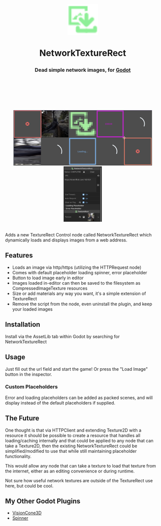 <div align="center">
	<br/><br/><img width="100"
	src="addons/tattomoosa.network_texture_rect/icons/NetworkTextureRect.svg"/><br/><h1> NetworkTextureRect <br/><sub><sub><sub>
	Dead simple network images,
	for <a href="https://godotengine.org/">
	Godot</a>
	</sub></sub></sub><br/><br/><br/></h1><br/><br/>
	<img src="./promo/loading_state_previews.png" height="180">
	<img src="./promo/editor_inspector.png" height="180">
	<!-- <img src="./readme_images/editor_view.png" height="140"> -->
	<br/>
	<br/>
</div>

Adds a new TextureRect Control node called NetworkTextureRect which dynamically loads
and displays images from a web address.

## Features

* Loads an image via http/https (utilizing the HTTPRequest node)
* Comes with default placeholder loading spinner, error placeholder
* Button to load image early in editor
* Images loaded in-editor can then be saved to the filesystem as CompressedImageTexture resources
* Size or add materials any way you want, it's a simple extension of TextureRect
* Remove the script from the node, even uninstall the plugin, and keep your loaded images

## Installation

Install via the AssetLib tab within Godot by searching for NetworkTextureRect

## Usage

Just fill out the url field and start the game! Or press the "Load Image" button in the
inspector.

### Custom Placeholders

Error and loading placeholders can be added as packed scenes, and will display instead
of the default placeholders if supplied.

## The Future

One thought is that via HTTPClient and
extending Texture2D with a resource it should be possible to create a
resource that handles all loading/caching internally and that could be applied to
any node that can take a Texture2D, then the existing NetworkTextureRect could be
simplified/modified to use that while still maintaining placeholder functionality.

This would allow any node that can take a texture to load that texture from the internet,
either as an editing convenience or during runtime.

Not sure how useful network textures are outside of the TextureRect use here, but could be cool.

## My Other Godot Plugins

* [VisionCone3D](https://github.com/Tattomoosa/VisionCone3D)
* [Spinner](https://github.com/Tattomoosa/Spinner)
